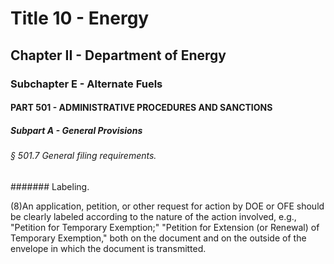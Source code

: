 
# Title 10 - Energy
## Chapter II - Department of Energy
### Subchapter E - Alternate Fuels
#### PART 501 - ADMINISTRATIVE PROCEDURES AND SANCTIONS
##### Subpart A - General Provisions
###### § 501.7 General filing requirements.
####### Labeling.

(8)An application, petition, or other request for action by DOE or OFE should be clearly labeled according to the nature of the action involved, e.g., "Petition for Temporary Exemption;" "Petition for Extension (or Renewal) of Temporary Exemption," both on the document and on the outside of the envelope in which the document is transmitted.
